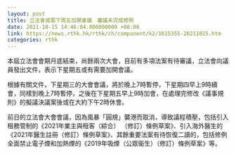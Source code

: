 ```yaml
---
layout: post
title: 立法會或需下周五加開會議　審議未完成修例
date: 2021-10-15 14:46:04.000000000 +08:00
link: https://news.rthk.hk/rthk/ch/component/k2/1615355-20211015.htm
categories: rthk
---
```


本屆立法會會期月底結束，尚餘兩次大會，目前有多項法案有待審議，立法會向議員發出文件，表示下星期五或有需要加開會議。

根據有關文件，下星期三的大會會議，將於晚上7時暫停，下星期四早上9時續會，同樣到晚上7時暫停，之後在下星期五早上9時加會，在處理完修改《議事規則》的擬議決議案後或在大約下午2時休會。

前日的立法會大會會議，因為風暴「圓規」襲港而取消，導致議程積壓，包括引入租務管制的《2021年業主與租客（綜合） （修訂）條例草案》、引入海外醫生的《2021年醫生註冊（修訂）條例草案》、其餘重要法案有待恢復二讀的，包括修例全面禁止電子煙和加熱煙的《2019年吸煙（公眾衞生）（修訂）條例草案》等。
